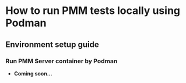 # How to run PMM tests locally using Podman

## Environment setup guide

### Run PMM Server container by Podman  

* **Coming soon...**   
